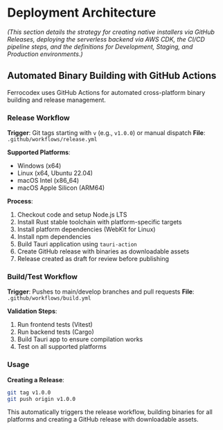 # Deployment Architecture

_(This section details the strategy for creating native installers via GitHub Releases, deploying the serverless backend via AWS CDK, the CI/CD pipeline steps, and the definitions for Development, Staging, and Production environments.)_

## Automated Binary Building with GitHub Actions

Ferrocodex uses GitHub Actions for automated cross-platform binary building and release management.

### Release Workflow

**Trigger**: Git tags starting with `v` (e.g., `v1.0.0`) or manual dispatch
**File**: `.github/workflows/release.yml`

**Supported Platforms**:
- Windows (x64)
- Linux (x64, Ubuntu 22.04)
- macOS Intel (x86_64)
- macOS Apple Silicon (ARM64)

**Process**:
1. Checkout code and setup Node.js LTS
2. Install Rust stable toolchain with platform-specific targets
3. Install platform dependencies (WebKit for Linux)
4. Install npm dependencies
5. Build Tauri application using `tauri-action`
6. Create GitHub release with binaries as downloadable assets
7. Release created as draft for review before publishing

### Build/Test Workflow

**Trigger**: Pushes to main/develop branches and pull requests
**File**: `.github/workflows/build.yml`

**Validation Steps**:
1. Run frontend tests (Vitest)
2. Run backend tests (Cargo)
3. Build Tauri app to ensure compilation works
4. Test on all supported platforms

### Usage

**Creating a Release**:
```bash
git tag v1.0.0
git push origin v1.0.0
```

This automatically triggers the release workflow, building binaries for all platforms and creating a GitHub release with downloadable assets.